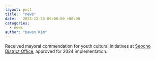 ```yaml
---
layout: post
title:  "news"
date:   2023-12-30 00:00:00 +00:00
categories:
  - news
author: "Dawon Kim"
---
```

Received mayoral commendation for youth cultural initiatives at [Seocho District Office](https://www.seocho.go.kr/site/fe/main.do), approved for 2024 implementation.
